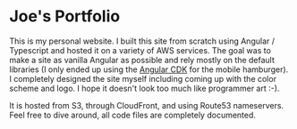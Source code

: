 # Joe's Portfolio

This is my personal website. I built this site from scratch using Angular / Typescript and hosted it on a variety of AWS services. The goal was to make a site as vanilla Angular as possible and rely mostly on the default libraries (I only ended up using the [Angular CDK](https://material.angular.io/cdk/categories) for the mobile hamburger). I completely designed the site myself including coming up with the color scheme and logo. I hope it doesn't look too much like programmer art :-).

It is hosted from S3, through CloudFront, and using Route53 nameservers. Feel free to dive around, all code files are completely documented.
